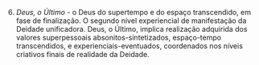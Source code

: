 6. *Deus, o Último* - o Deus do supertempo e do espaço transcendido, em fase de finalização. O segundo nível experiencial de manifestação da Deidade unificadora. Deus, o Último, implica realização adquirida dos valores superpessoais absonitos-sintetizados, espaço-tempo transcendidos, e experienciais-eventuados, coordenados nos níveis criativos finais de realidade da Deidade.